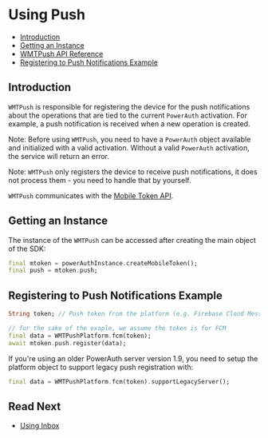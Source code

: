 # Using Push

<!-- begin remove -->
- [Introduction](#introduction)
- [Getting an Instance](#getting-an-instance)
- [WMTPush API Reference](#wmtpush-api-reference)
- [Registering to Push Notifications Example](#registering-to-push-notifications-example)
## Introduction
<!-- end -->

`WMTPush` is responsible for registering the device for the push notifications about the operations that are tied to the current `PowerAuth` activation. For example, a push notification is received when a new operation is created.

<!-- begin box warning -->
Note: Before using `WMTPush`, you need to have a `PowerAuth` object available and initialized with a valid activation. Without a valid `PowerAuth` activation, the service will return an error.
<!-- end -->

<!-- begin box warning -->
Note: `WMTPush` only registers the device to receive push notifications, it does not process them - you need to handle that by yourself.
<!-- end -->

`WMTPush` communicates with the [Mobile Token API](https://developers.wultra.com/components/enrollment-server/develop/documentation/Mobile-Token-API).

## Getting an Instance

The instance of the `WMTPush` can be accessed after creating the main object of the SDK:

```dart
final mtoken = powerAuthInstance.createMobileToken();
final push = mtoken.push;
```

## Registering to Push Notifications Example

```dart
String token; // Push token from the platform (e.g. Firebase Cloud Messaging or Apple Push Notification service)

// for the sake of the exaple, we assume the token is for FCM
final data = WMTPushPlatform.fcm(token);
await mtoken.push.register(data);
```

<!-- begin box warning -->
If you're using an older PowerAuth server version 1.9, you need to setup the platform object to support legacy push registration with:
```dart
final data = WMTPushPlatform.fcm(token).supportLegacyServer();
```
<!-- end -->

## Read Next
  
- [Using Inbox](./Using-Inbox.md)